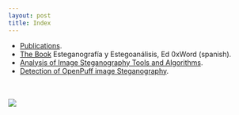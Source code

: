 ```yaml
---
layout: post
title: Index
---
```


- [Publications](http://blog.daniellerch.me/p/publications.html).
- [The Book](http://0xword.com/es/libros/64-esteganografia-y-estegoanalisis.html) 
  Esteganografía y Estegoanálisis, Ed 0xWord (spanish).
- [Analysis of Image Steganography Tools and Algorithms](http://blog.daniellerch.me/p/stego-tools.html).
- [Detection of OpenPuff image Steganography](http://blog.daniellerch.me/p/openpuff.html).

<br><br>
<image src='http://imgs.xkcd.com/comics/security.png'></image>

